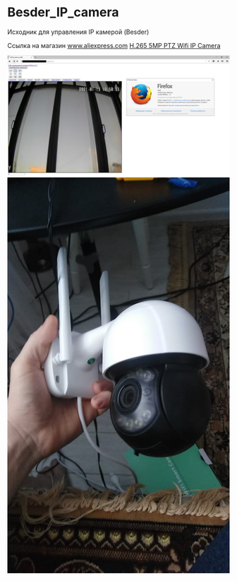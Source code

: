 # Besder_IP_camera
Исходник для управления IP камерой (Besder)

Ссылка на магазин www.aliexpress.com <a href="https://www.aliexpress.com/snapshot/0.html?spm=a2g0s.9042647.6.2.11ae36faQA3VgN&orderId=5007554172444865&productId=4000639931201" >H.265 5MP PTZ Wifi IP Camera </a>

 <img src="https://raw.githubusercontent.com/MyasnikovIA/Besder_IP_camera/main/img/sc.png?raw=true"/>
 <img src="https://raw.githubusercontent.com/MyasnikovIA/Besder_IP_camera/main/img/View.jpeg?raw=true"/>
